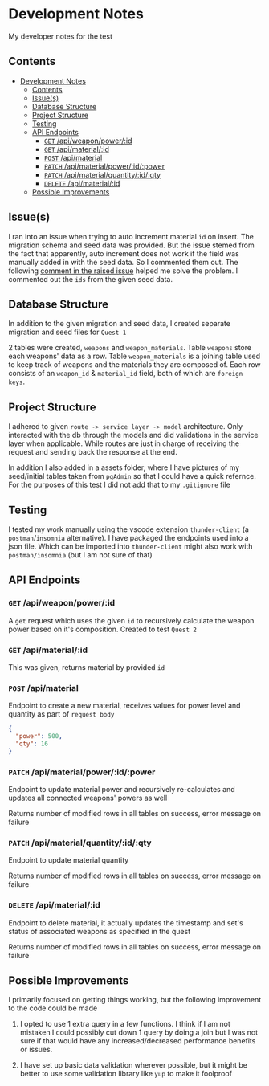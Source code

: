 # Development Notes

My developer notes for the test

## Contents

<!-- toc -->

- [Development Notes](#development-notes)
  - [Contents](#contents)
  - [Issue(s)](#issues)
  - [Database Structure](#database-structure)
  - [Project Structure](#project-structure)
  - [Testing](#testing)
  - [API Endpoints](#api-endpoints)
    - [`GET` /api/weapon/power/:id](#get-apiweaponpowerid)
    - [`GET` /api/material/:id](#get-apimaterialid)
    - [`POST` /api/material](#post-apimaterial)
    - [`PATCH` /api/material/power/:id/:power](#patch-apimaterialpoweridpower)
    - [`PATCH` /api/material/quantity/:id/:qty](#patch-apimaterialquantityidqty)
    - [`DELETE` /api/material/:id](#delete-apimaterialid)
  - [Possible Improvements](#possible-improvements)

<!-- tocstop -->

## Issue(s)

I ran into an issue when trying to auto increment material `id` on insert. The migration schema and seed data was provided. But the issue stemed from the fact that apparently, auto increment does not work if the field was manually added in with the seed data. So I commented them out. The following [comment in the raised issue](https://github.com/knex/knex/issues/1855#issuecomment-559892448) helped me solve the problem. I commented out the `ids` from the given seed data.

## Database Structure

In addition to the given migration and seed data, I created separate migration and seed files for `Quest 1`

2 tables were created, `weapons` and `weapon_materials`. Table `weapons` store each weapons' data as a row. Table `weapon_materials` is a joining table used to keep track of weapons and the materials they are composed of. Each row consists of an `weapon_id` & `material_id` field, both of which are `foreign keys`.

## Project Structure

I adhered to given `route -> service layer -> model` architecture. Only interacted with the db through the models and did validations in the service layer when applicable. While routes are just in charge of receiving the request and sending back the response at the end.

In addition I also added in a assets folder, where I have pictures of my seed/initial tables taken from `pgAdmin` so that I could have a quick refernce. For the purposes of this test I did not add that to my `.gitignore` file

## Testing

I tested my work manually using the vscode extension `thunder-client` (a `postman`/`insomnia` alternative). I have packaged the endpoints used into a json file. Which can be imported into `thunder-client` might also work with `postman/insomnia` (but I am not sure of that)

## API Endpoints

### `GET` /api/weapon/power/:id

A `get` request which uses the given `id` to recursively calculate the weapon power based on it's composition. Created to test `Quest 2`

### `GET` /api/material/:id

This was given, returns material by provided `id`

### `POST` /api/material

Endpoint to create a new material, receives values for power level and quantity as part of `request body`

```json
{
  "power": 500,
  "qty": 16
}
```

### `PATCH` /api/material/power/:id/:power

Endpoint to update material power and recursively re-calculates and updates all connected weapons' powers as well

Returns number of modified rows in all tables on success, error message on failure

### `PATCH` /api/material/quantity/:id/:qty

Endpoint to update material quantity

Returns number of modified rows in all tables on success, error message on failure

### `DELETE` /api/material/:id

Endpoint to delete material, it actually updates the timestamp and set's status of associated weapons as specified in the quest

Returns number of modified rows in all tables on success, error message on failure

## Possible Improvements

I primarily focused on getting things working, but the following improvement to the code could be made

1. I opted to use 1 extra query in a few functions. I think if I am not mistaken I could possibly cut down 1 query by doing a join but I was not sure if that would have any increased/decreased performance benefits or issues.

2. I have set up basic data validation wherever possible, but it might be better to use some validation library like `yup` to make it foolproof
